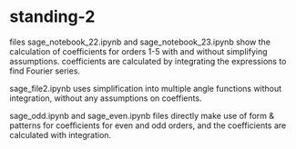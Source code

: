 # standing-2
files  	sage_notebook_22.ipynb and  	sage_notebook_23.ipynb show the calculation of coefficients for orders 1-5 with and without simplifying assumptions. coefficients are calculated by integrating the expressions to find Fourier series. 

sage_file2.ipynb uses simplification into multiple angle functions without integration, without any assumptions on coeffients.

sage_odd.ipynb and sage_even.ipynb files directly make use of form & patterns for coefficients for even and odd orders, and the coefficients are calculated with integration. 

